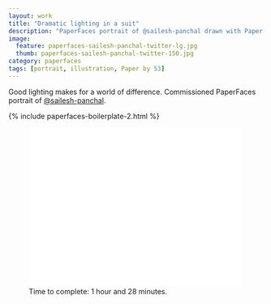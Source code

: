 ```yaml
---
layout: work
title: "Dramatic lighting in a suit"
description: "PaperFaces portrait of @sailesh-panchal drawn with Paper by 53 on an iPad."
image: 
  feature: paperfaces-sailesh-panchal-twitter-lg.jpg
  thumb: paperfaces-sailesh-panchal-twitter-150.jpg
category: paperfaces
tags: [portrait, illustration, Paper by 53]
---
```


Good lighting makes for a world of difference. Commissioned PaperFaces portrait of <a href="http://twitter.com/sailesh-panchal">@sailesh-panchal</a>.

{% include paperfaces-boilerplate-2.html %}

<figure>
	<iframe width="420" height="315" src="//www.youtube.com/embed/KMLJ8_CQhAU" frameborder="0"> </iframe>
	<figcaption>Time to complete: 1 hour and 28 minutes.</figcaption>
</figure>